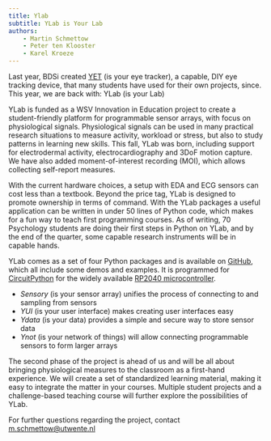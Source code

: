 ```yaml
---
title: Ylab
subtitle: YLab is Your Lab
authors:
    - Martin Schmettow
    - Peter ten Klooster
    - Karel Kroeze
---
```


Last year, BDSi created [YET](https://github.com/schmettow/YET) (is your eye tracker), a capable, DIY eye tracking device, that many students have used for their own projects, since. This year, we are back with: YLab (is your Lab)

YLab is funded as a WSV Innovation in Education project to create a student-friendly platform for programmable sensor arrays, with focus on physiological signals. Physiological signals can be used in many practical research situations to measure activity, workload or stress, but also to study patterns in learning new skills. This fall, YLab was born, including support for electrodermal activity, electrocardiography and 3DoF motion capture. We have also added moment-of-interest recording (MOI), which allows collecting self-report measures.

With the current hardware choices, a setup with EDA and ECG sensors can cost less than a textbook. Beyond the price tag, YLab is designed to promote ownership in terms of command. With the YLab packages a useful application can be written in under 50 lines of Python code, which makes for a fun way to teach first programming courses. As of writing, 70 Psychology students are doing their first steps in Python on YLab, and by the end of the quarter, some capable research instruments will be in capable hands.

YLab comes as a set of four Python packages and is available on [GitHub](https://github.com/schmettow/YLab), which all include some demos and examples. It is programmed for [CircuitPython](https://circuitpython.org/) for the widely available [RP2040 microcontroller](https://www.raspberrypi.com/products/rp2040/specifications/).

-   _Sensory_ (is your sensor array) unifies the process of connecting to and sampling from sensors
-   _YUI_ (is your user interface) makes creating user interfaces easy
-   _Ydata_ (is your data) provides a simple and secure way to store sensor data
-   _Ynot_ (is your network of things) will allow connecting programmable sensors to form larger arrays

The second phase of the project is ahead of us and will be all about bringing physiological measures to the classroom as a first-hand experience. We will create a set of standardized learning material, making it easy to integrate the matter in your courses. Multiple student projects and a challenge-based teaching course will further explore the possibilities of YLab.

For further questions regarding the project, contact m.schmettow@utwente.nl
